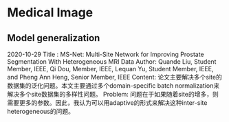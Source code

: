 # Medical Image
## Model generalization

2020-10-29
Title : MS-Net: Multi-Site Network for Improving Prostate Segmentation With Heterogeneous MRI Data
Author: Quande Liu, Student Member, IEEE, Qi Dou, Member, IEEE, Lequan Yu, Student Member, IEEE, and Pheng Ann Heng, Senior Member, IEEE
Content: 论文主要解决多个site的数据集的泛化问题。本文主要通过多个domain-specific batch normalization来解决多个site数据集的多样性问题。
Problem: 问题在于如果随着site的增多，则需要更多的参数。因此，我认为可以用adaptive的形式来解决这种inter-site heterogeneous的问题。
